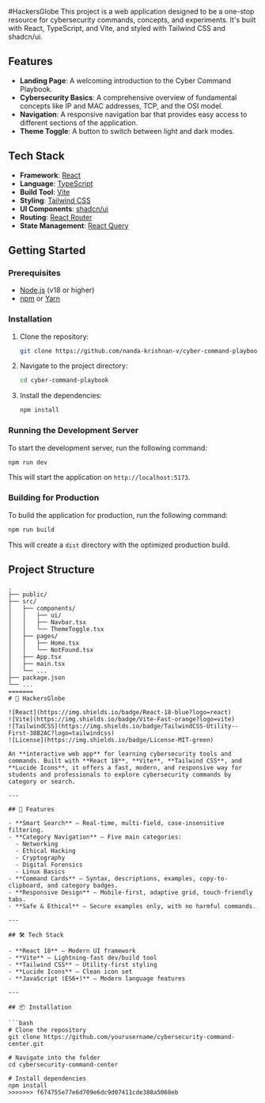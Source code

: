 #HackersGlobe
This project is a web application designed to be a one-stop resource for cybersecurity commands, concepts, and experiments. It's built with React, TypeScript, and Vite, and styled with Tailwind CSS and shadcn/ui.

## Features

*   **Landing Page**: A welcoming introduction to the Cyber Command Playbook.
*   **Cybersecurity Basics**: A comprehensive overview of fundamental concepts like IP and MAC addresses, TCP, and the OSI model.
*   **Navigation**: A responsive navigation bar that provides easy access to different sections of the application.
*   **Theme Toggle**: A button to switch between light and dark modes.

## Tech Stack

*   **Framework**: [React](https://reactjs.org/)
*   **Language**: [TypeScript](https://www.typescriptlang.org/)
*   **Build Tool**: [Vite](https://vitejs.dev/)
*   **Styling**: [Tailwind CSS](https://tailwindcss.com/)
*   **UI Components**: [shadcn/ui](https://ui.shadcn.com/)
*   **Routing**: [React Router](https://reactrouter.com/)
*   **State Management**: [React Query](https://tanstack.com/query/v5)

## Getting Started

### Prerequisites

*   [Node.js](https://nodejs.org/) (v18 or higher)
*   [npm](https://www.npmjs.com/) or [Yarn](https://yarnpkg.com/)

### Installation

1.  Clone the repository:
    ```bash
    git clone https://github.com/nanda-krishnan-v/cyber-command-playbook.git
    ```
2.  Navigate to the project directory:
    ```bash
    cd cyber-command-playbook
    ```
3.  Install the dependencies:
    ```bash
    npm install
    ```

### Running the Development Server

To start the development server, run the following command:

```bash
npm run dev
```

This will start the application on `http://localhost:5173`.

### Building for Production

To build the application for production, run the following command:

```bash
npm run build
```

This will create a `dist` directory with the optimized production build.

## Project Structure

```
.
├── public/
├── src/
│   ├── components/
│   │   ├── ui/
│   │   ├── Navbar.tsx
│   │   └── ThemeToggle.tsx
│   ├── pages/
│   │   ├── Home.tsx
│   │   └── NotFound.tsx
│   ├── App.tsx
│   ├── main.tsx
│   └── ...
├── package.json
└── ...
=======
# 🔐 HackersGlobe

![React](https://img.shields.io/badge/React-18-blue?logo=react)
![Vite](https://img.shields.io/badge/Vite-Fast-orange?logo=vite)
![TailwindCSS](https://img.shields.io/badge/TailwindCSS-Utility--First-38B2AC?logo=tailwindcss)
![License](https://img.shields.io/badge/License-MIT-green)

An **interactive web app** for learning cybersecurity tools and commands. Built with **React 18**, **Vite**, **Tailwind CSS**, and **Lucide Icons**, it offers a fast, modern, and responsive way for students and professionals to explore cybersecurity commands by category or search.

---

## 📌 Features

- **Smart Search** – Real-time, multi-field, case-insensitive filtering.
- **Category Navigation** – Five main categories:  
  - Networking  
  - Ethical Hacking  
  - Cryptography  
  - Digital Forensics  
  - Linux Basics
- **Command Cards** – Syntax, descriptions, examples, copy-to-clipboard, and category badges.
- **Responsive Design** – Mobile-first, adaptive grid, touch-friendly tabs.
- **Safe & Ethical** – Secure examples only, with no harmful commands.

---

## 🛠️ Tech Stack

- **React 18** – Modern UI framework
- **Vite** – Lightning-fast dev/build tool
- **Tailwind CSS** – Utility-first styling
- **Lucide Icons** – Clean icon set
- **JavaScript (ES6+)** – Modern language features

---

## 📦 Installation

```bash
# Clone the repository
git clone https://github.com/yourusername/cybersecurity-command-center.git

# Navigate into the folder
cd cybersecurity-command-center

# Install dependencies
npm install
>>>>>>> f674755e77e6d709e6dc9d07411cde388a5068eb

